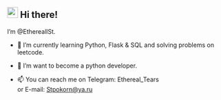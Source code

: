 ## <img src="https://raw.githubusercontent.com/extremecodetv/extremecodetv/master/wave.gif" width="25px"> Hi there!
I’m @EthereallSt.

- 🌱 I’m currently learning Python, Flask & SQL and solving problems on leetcode.
- 👀 I’m want to become a python developer.


- 📫 You can reach me on Telegram: Ethereal_Tears  
                      or   E-mail: Stpokorn@ya.ru

<!---
EthereallSt/EthereallSt is a ✨ special ✨ repository because its `README.md` (this file) appears on your GitHub profile.
You can click the Preview link to take a look at your changes.
--->
